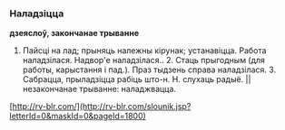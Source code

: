 ### Наладзіцца
**дзеяслоў, закончанае трыванне**

1. Пайсці на лад; прыняць належны кірунак; устанавіцца. Работа наладзілася. Надвор'е наладзілася.. 2. Стаць прыгодным (для работы, карыстання і пад.). Праз тыдзень справа наладзілася. 3. Сабрацца, прыладзіцца рабіць што-н. Н. слухаць радыё. || незакончанае трыванне: наладжвацца.

<a rel="author">[http://rv-blr.com/](http://rv-blr.com/slounik.jsp?letterId=0&maskId=0&pageId=1800)</a>
